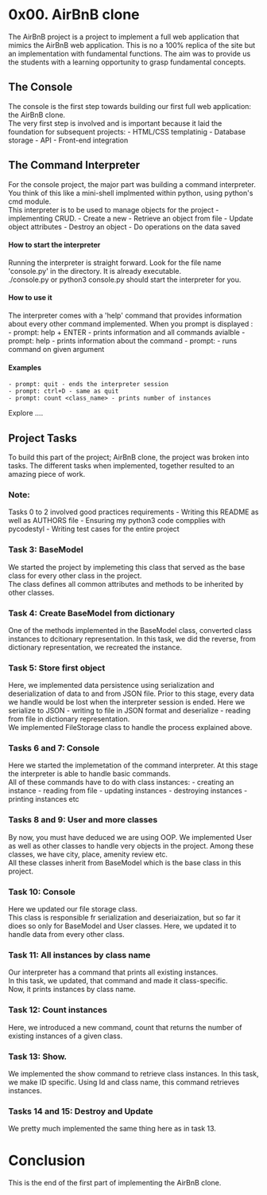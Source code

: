 # 0x00. AirBnB clone
The AirBnB project is a project to implement a full web application that mimics the AirBnB web application. This is no a 100% replica of the site but an implementation with fundamental functions. The aim was to provide us the students with a learning opportunity to grasp fundamental concepts.  

## The Console
The console is the first step towards building our first full web application: the AirBnB clone.  
The very first step is involved and is important because it laid the foundation for subsequent projects:
	- HTML/CSS templatinig
	- Database storage
	- API
	- Front-end integration
## The Command Interpreter
For the console project, the major part was building a command interpreter. You think of this like a mini-shell implmented within python, using python's cmd module.  
This interpreter is to be used to manage objects for the project - implementing CRUD.
	- Create a new 
	- Retrieve an object from file
	- Update object attributes
	- Destroy an object
	- Do operations on the data saved
#### How to start the interpreter
Running the interpreter is straight forward. Look for the file name 'console.py' in the directory. It is already executable.   
./console.py or python3 console.py should start the interpreter for you.

#### How to use it
The interpreter comes with a 'help' command that provides information about every other command implemented. When you prompt is displayed :  
	- prompt: help + ENTER - prints information and all commands avialble
	- prompt: help <command> - prints information about the command
	- prompt: <command> <argument> - runs command on given argument

#### Examples
	- prompt: quit - ends the interpreter session
	- prompt: ctrl+D - same as quit
	- prompt: count <class_name> - prints number of instances

Explore ....


## Project Tasks
To build this part of the project; AirBnB clone, the project was broken into tasks. The different tasks when implemented, together resulted to an amazing piece of work.

### Note:
Tasks 0 to 2 involved good practices requirements
	- Writing this README as well as AUTHORS file
	- Ensuring my python3 code compplies with pycodestyl
	- Writing test cases for the entire project

### Task 3: BaseModel
We started the project by implemeting this class that served as the base class for every other class in the project.   
The class defines all common attributes and methods to be inherited by other classes.

### Task 4: Create BaseModel from dictionary
One of the methods implemented in the BaseModel class, converted class instances to dcitionary representation. In this task, we did the reverse, from dictionary representation, we recreated the instance.

### Task 5: Store first object
Here, we implemented data persistence using serialization and deserialization of data to and from JSON file. Prior to this stage, every data we handle would be lost when the interpreter session is ended. Here we serialize to JSON - writing to file in JSON format and deserialize - reading from file in dictionary representation.  
We implemented FileStorage class to handle the process explained above.  

### Tasks 6 and 7: Console
Here we started the implemetation of the command interpreter. At this stage the interpreter is able to handle basic commands.  
All of these commands have to do with class instances:
	- creating an instance
	- reading from file
	- updating instances
	- destroying instances
	- printing instances etc

### Tasks 8 and 9: User and more classes
By now, you must have deduced we are using OOP. We implemented User as well as other classes to handle very objects in the project. Among these classes, we have city, place, amenity review etc.  
All these classes inherit from BaseModel which is the base class in this project.

### Task 10: Console 
Here we updated our file storage class.  
This class is responsible fr serialization and deseriaization, but so far it dioes so only for BaseModel and User classes. Here, we updated it to handle data from every other class.

### Task 11: All instances by class name
Our interpreter has a command that prints all existing instances.  
In this task, we updated, that command and made it class-specific.  
Now, it prints instances by class name.

### Task 12: Count instances
Here, we introduced a new command, count that returns the number of existing instances of a given class.

### Task 13: Show.
We implemented the show command to retrieve class instances. In this task, we make ID specific. Using Id and class name, this command retrieves instances.

### Tasks 14 and 15: Destroy and Update
We pretty much implemented the same thing here as in task 13.

# Conclusion
This is the end of the first part of implementing the AirBnB clone. 
  
